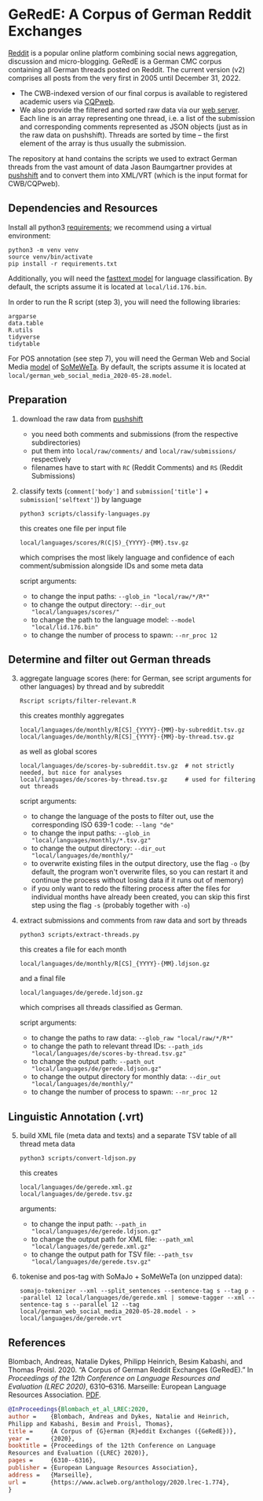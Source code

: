 # GeRedE: A Corpus of German Reddit Exchanges #

[Reddit](https://www.reddit.com) is a popular online platform combining social news aggregation, discussion and micro-blogging. GeRedE is a German CMC corpus containing all German threads posted on Reddit. The current version (v2) comprises all posts from the very first in 2005 until December 31, 2022.

- The CWB-indexed version of our final corpus is available to registered academic users via [CQPweb](https://corpora.linguistik.uni-erlangen.de/cqpweb/gerede_v2).
- We also provide the filtered and sorted raw data via our [web server](https://corpora.linguistik.uni-erlangen.de/data/de-gerede.ldjson.gz).  Each line is an array representing one thread, i.e. a list of the submission and corresponding comments represented as JSON objects (just as in the raw data on pushshift).  Threads are sorted by time – the first element of the array is thus usually the submission.

The repository at hand contains the scripts we used to extract German threads from the vast amount of data Jason Baumgartner provides at [pushshift](https://files.pushshift.io/reddit) and to convert them into XML/VRT (which is the input format for CWB/CQPweb).


## Dependencies and Resources ##

Install all python3 [requirements](requirements.txt); we recommend using a virtual environment:

    python3 -m venv venv
    source venv/bin/activate
    pip install -r requirements.txt

Additionally, you will need the [fasttext model](https://fasttext.cc/docs/en/language-identification.html) for language classification.  By default, the scripts assume it is located at `local/lid.176.bin`.

In order to run the R script (step 3), you will need the following libraries:

    argparse
    data.table
    R.utils
    tidyverse
    tidytable
    
For POS annotation (see step 7), you will need the German Web and Social Media [model](https://corpora.linguistik.uni-erlangen.de/someweta/german_web_social_media_2020-05-28.model) of [SoMeWeTa](https://github.com/tsproisl/SoMeWeTa).  By default, the scripts assume it is located at `local/german_web_social_media_2020-05-28.model`.

## Preparation ##

1. download the raw data from [pushshift](https://files.pushshift.io/reddit)
   - you need both comments and submissions (from the respective subdirectories)
   - put them into `local/raw/comments/` and `local/raw/submissions/` respectively
   - filenames have to start with `RC` (Reddit Comments) and `RS` (Reddit Submissions)

2. classify texts (`comment['body']` and `submission['title']` + `submission['selftext']`) by language
   ```
   python3 scripts/classify-languages.py
   ```
   this creates one file per input file
   ```
   local/languages/scores/R(C|S)_{YYYY}-{MM}.tsv.gz
   ```
   which comprises the most likely language and confidence of each comment/submission alongside IDs and some meta data

   script arguments:
   - to change the input paths:
     `--glob_in "local/raw/*/R*"`
   - to change the output directory:
     `--dir_out "local/languages/scores/"`
   - to change the path to the language model:
     `--model "local/lid.176.bin"`
   - to change the number of process to spawn:
     `--nr_proc 12`

## Determine and filter out German threads ##

3. aggregate language scores (here: for German, see script arguments for other languages) by thread and by subreddit
   ```
   Rscript scripts/filter-relevant.R
   ```
   this creates monthly aggregates
   ```
   local/languages/de/monthly/R[CS]_{YYYY}-{MM}-by-subreddit.tsv.gz
   local/languages/de/monthly/R[CS]_{YYYY}-{MM}-by-thread.tsv.gz
   ```
   as well as global scores
   ```
   local/languages/de/scores-by-subreddit.tsv.gz  # not strictly needed, but nice for analyses
   local/languages/de/scores-by-thread.tsv.gz     # used for filtering out threads
   ```

   script arguments:
   - to change the language of the posts to filter out, use the corresponding ISO 639-1 code:
     `--lang "de"`
   - to change the input paths:
     `--glob_in "local/languages/monthly/*.tsv.gz"`
   - to change the output directory:
     `--dir_out "local/languages/de/monthly/"`
   - to overwrite existing files in the output directory, use the flag `-o` (by default, the program won't overwrite files, so you can restart it and continue the process without losing data if it runs out of memory)
   - if you only want to redo the filtering process after the files for individual months have already been created, you can skip this first step using the flag `-s` (probably together with `-o`)

4. extract submissions and comments from raw data and sort by threads
   ```
   python3 scripts/extract-threads.py
   ```
   this creates a file for each month
   ```
   local/languages/de/monthly/R[CS]_{YYYY}-{MM}.ldjson.gz
   ```
   and a final file
   ```
   local/languages/de/gerede.ldjson.gz
   ```
   which comprises all threads classified as German.
   
   script arguments:
   - to change the paths to raw data:
     `--glob_raw "local/raw/*/R*"`
   - to change the path to relevant thread IDs:
     `--path_ids "local/languages/de/scores-by-thread.tsv.gz"`
   - to change the output path:
     `--path_out "local/languages/de/gerede.ldjson.gz"`
   - to change the output directory for monthly data:
     `--dir_out "local/languages/de/monthly/"`
   - to change the number of process to spawn:
     `--nr_proc 12`

## Linguistic Annotation (.vrt) ##

5. build XML file (meta data and texts) and a separate TSV table of all thread meta data
   ```
   python3 scripts/convert-ldjson.py
   ```
   this creates
   ```
   local/languages/de/gerede.xml.gz
   local/languages/de/gerede.tsv.gz
   ```
   
   arguments:
   - to change the input path:
     `--path_in "local/languages/de/gerede.ldjson.gz"`
   - to change the output path for XML file:
     `--path_xml "local/languages/de/gerede.xml.gz"`
   - to change the output path for TSV file:
     `--path_tsv "local/languages/de/gerede.tsv.gz"`
   
6. tokenise and pos-tag with SoMaJo + SoMeWeTa (on unzipped data):
   ```
   somajo-tokenizer --xml --split_sentences --sentence-tag s --tag p --parallel 12 local/languages/de/gerede.xml | somewe-tagger --xml --sentence-tag s --parallel 12 --tag local/german_web_social_media_2020-05-28.model - > local/languages/de/gerede.vrt
   ```


## References ##

Blombach, Andreas, Natalie Dykes, Philipp Heinrich, Besim Kabashi, and Thomas Proisl. 2020. “A Corpus of German Reddit Exchanges (GeRedE).”  In *Proceedings of the 12th Conference on Language Resources and Evaluation (LREC 2020)*, 6310–6316. Marseille: European Language Resources Association. [PDF](https://www.aclweb.org/anthology/2020.lrec-1.774.pdf).

```bibtex
@InProceedings{Blombach_et_al_LREC:2020,
author =    {Blombach, Andreas and Dykes, Natalie and Heinrich,
Philipp and Kabashi, Besim and Proisl, Thomas},
title =     {A Corpus of {G}erman {R}eddit Exchanges ({GeRedE})},
year =      {2020},
booktitle = {Proceedings of the 12th Conference on Language
Resources and Evaluation ({LREC} 2020)},
pages =     {6310--6316},
publisher = {European Language Resources Association},
address =   {Marseille},
url =       {https://www.aclweb.org/anthology/2020.lrec-1.774},
}
```
